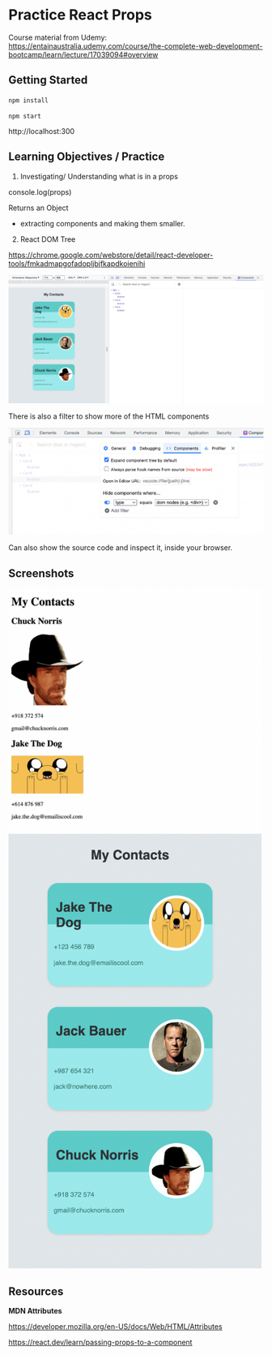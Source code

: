 # Practice React Props

Course material from Udemy: https://entainaustralia.udemy.com/course/the-complete-web-development-bootcamp/learn/lecture/17039094#overview

## Getting Started

``npm install``

``npm start``

http://localhost:300 


## Learning Objectives / Practice

1. Investigating/ Understanding what is in a props

console.log(props)

Returns an Object

* extracting components and making them smaller.

2. React DOM Tree

https://chrome.google.com/webstore/detail/react-developer-tools/fmkadmapgofadopljbjfkapdkoienihi

<img src="./images/reactDevTools.png" />

There is also a filter to show more of the HTML components

<img src="./images/devToolFilter.png" />

Can also show the source code and inspect it, inside your browser. 



## Screenshots

<img src="images/progress1.png" width=500 />

<img src="images/progress2.png" width=500 />

## Resources

**MDN Attributes**

https://developer.mozilla.org/en-US/docs/Web/HTML/Attributes

https://react.dev/learn/passing-props-to-a-component



